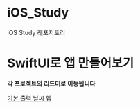 # iOS_Study
iOS Study 레포지토리

# SwiftUI로 앱 만들어보기

**각 프로젝트의 리드미로 이동됩니다**

[기본 출력 날씨 앱](https://github.com/ITlearning/iOS_Study/blob/main/WeatherApp/README.md)
